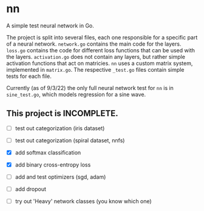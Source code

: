# nn

A simple test neural network in Go.

The project is split into several files, each one responsible for a specific part of a neural network. `network.go` contains the main code for the layers. `loss.go` contains the code for different loss functions that can be used with the layers. `activation.go` does not contain any layers, but rather simple activation functions that act on matricies. `nn` uses a custom matrix system, implemented in `matrix.go`. The respective `_test.go` files contain simple tests for each file.

Currently (as of 9/3/22) the only full neural network test for `nn` is in `sine_test.go`, which models regression for a sine wave.

This project is INCOMPLETE.
-----

- [ ] test out categorization (iris dataset)
- [ ] test out categorization (spiral dataset, nnfs)
- [x] add softmax classification
- [x] add binary cross-entropy loss
- [ ] add and test optimizers (sgd, adam)
- [ ] add dropout
- [ ] try out 'Heavy' network classes (you know which one)

